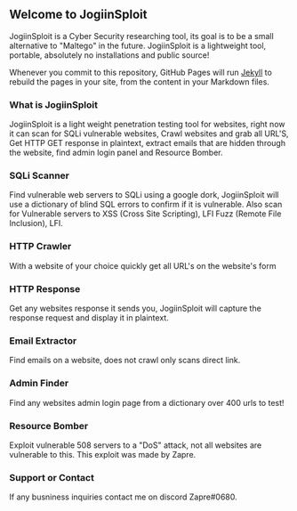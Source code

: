 ## Welcome to JogiinSploit

JogiinSploit is a Cyber Security researching tool, its goal is to be a small alternative to "Maltego" in the future. JogiinSploit is a lightweight tool, portable, absolutely no installations and public source!

Whenever you commit to this repository, GitHub Pages will run [Jekyll](https://jekyllrb.com/) to rebuild the pages in your site, from the content in your Markdown files.

### What is JogiinSploit

JogiinSploit is a light weight penetration testing tool for websites, right now it can scan for SQLi vulnerable websites, Crawl websites and grab all URL'S, Get HTTP GET response in plaintext, extract emails that are hidden through the website, find admin login panel and Resource Bomber.

### SQLi Scanner
Find vulnerable web servers to SQLi using a google dork, JogiinSploit will use a dictionary of blind SQL errors to confirm if it is vulnerable. Also scan for Vulnerable servers to XSS (Cross Site Scripting), LFI Fuzz (Remote File Inclusion), LFI.

### HTTP Crawler
With a website of your choice quickly get all URL's on the website's form

### HTTP Response
Get any websites response it sends you, JogiinSploit will capture the response request and display it in plaintext.

### Email Extractor
Find emails on a website, does not crawl only scans direct link.

### Admin Finder
Find any websites admin login page from a dictionary over 400 urls to test!

### Resource Bomber
Exploit vulnerable 508 servers to a "DoS" attack, not all websites are vulnerable to this. This exploit was made by Zapre.

### Support or Contact

If any busniness inquiries contact me on discord Zapre#0680.

